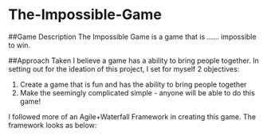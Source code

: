# The-Impossible-Game

##Game Description
The Impossible Game is a game that is ...... impossible to win.

##Approach Taken
I believe a game has a ability to bring people together. In setting out for the ideation of this project, I set for myself 2 objectives:
1. Create a game that is fun and has the ability to bring people together
2. Make the seemingly complicated simple - anyone will be able to do this game!

I followed more of an Agile+Waterfall Framework in creating this game. The framework looks as below:




